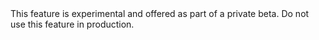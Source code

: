 <Highlight type="warning">
This feature is experimental and offered as part of a private beta. Do not use
this feature in production.
</Highlight>
